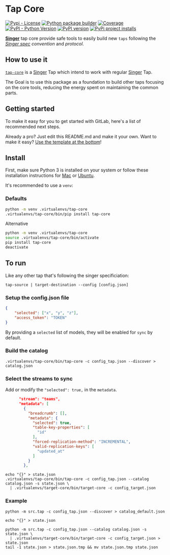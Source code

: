 # Tap Core

[![Pypi - License](https://img.shields.io/pypi/l/tap-core?color=yellow)](https://opensource.org/licenses/Apache-2.0)
[![Python package builder](https://gitlab.com/singer-core/tap-core/badges/main/pipeline.svg)](https://gitlab.com/singer-core/tap-core/pipelines)
[![Coverage](https://codecov.io/gl/singer-core/tap-core/branch/main/graph/badge.svg?token=LBNSKSY3O9)](https://codecov.io/gl/singer-core/tap-core)
[![PyPI - Python Version](https://img.shields.io/pypi/pyversions/tap-core.svg)](https://pypi.org/project/tap-core)
[![PyPI version](https://badge.fury.io/py/tap-core.svg)](https://badge.fury.io/py/tap-core)
[![PyPi project installs](https://img.shields.io/pypi/dm/tap-core.svg?maxAge=2592000&label=installs&color=%2327B1FF)](https://pypistats.org/packages/tap-core)

<!-- [![Coverage](https://gitlab.com/singer-core/tap-core/badges/main/coverage.svg)](https://gitlab.com/singer-core/tap-core/-/graphs/main/charts) -->
<!-- [![Documentation Status](https://readthedocs.org/projects/tap-core/badge/?version=latest)](https://singer-core.gitlab.io/tap-core/en/latest/?badge=latest) -->
<!-- [![Latest Release](https://gitlab.com/singer-core/tap-core/-/badges/release.svg)](https://gitlab.com/singer-core/tap-core/-/releases) -->

[**Singer**](https://www.singer.io/) tap core provide safe tools to easily build new `taps` following the [*Singer spec*](https://github.com/singer-io/getting-started/blob/master/docs/SPEC.md) *convention* and *protocol*.

## How to use it

[`tap-core`](https://singer-core.gitlab.io/tap-core) is a [Singer](https://singer.io) Tap which intend to work with regular [Singer](https://singer.io) Tap.

The Goal is to use this package as a foundation to build other taps focusing on the core tools, reducing the energy spent on maintaining the common parts.

## Getting started

To make it easy for you to get started with GitLab, here's a list of recommended next steps.

Already a pro? Just edit this README.md and make it your own. Want to make it easy? [Use the template at the bottom](#editing-this-readme)!

## Install

First, make sure Python 3 is installed on your system or follow these
installation instructions for [Mac](http://docs.python-guide.org/en/latest/starting/install3/osx/) or
[Ubuntu](https://www.digitalocean.com/community/tutorials/how-to-install-python-3-and-set-up-a-local-programming-environment-on-ubuntu-16-04).

It's recommended to use a `venv`:

### Defaults
```bash
python -m venv .virtualenvs/tap-core
.virtualenvs/tap-core/bin/pip install tap-core
```

Alternative
```bash
python -m venv .virtualenvs/tap-core
source .virtualenvs/tap-core/bin/activate
pip install tap-core
deactivate
```

## To run

Like any other tap that's following the singer specificiation:

`tap-source | target-destination --config [config.json]`

### Setup the config.json file
```json
{
    "selected": ["x", "y", "z"],
    "access_token": "TOKEN"
}
```

By providing a `selected` list of models, they will be enabled for `sync` by default.

### Build the catalog
```shell
.virtualenvs/tap-core/bin/tap-core -c config_tap.json --discover > catalog.json
```



### Select the streams to sync
Add or modify the `"selected": true,` in the `metadata`.

```json
      "stream": "teams",
      "metadata": [
        {
          "breadcrumb": [],
          "metadata": {
            "selected": true,
            "table-key-properties": [
              "id"
            ],
            "forced-replication-method": "INCREMENTAL",
            "valid-replication-keys": [
              "updated_at"
            ]
          }
        },
```

```shell
echo "{}" > state.json
.virtualenvs/tap-core/bin/tap-core -c config_tap.json --catalog catalog.json -s state.json \
  | .virtualenvs/target-core/bin/target-core -c config_target.json
```

### Example

```shell
python -m src.tap -c config_tap.json --discover > catalog_default.json

echo "{}" > state.json

python -m src.tap -c config_tap.json --catalog catalog.json -s state.json \
  | .virtualenvs/target-core/bin/target-core -c config_target.json > state.json
tail -1 state.json > state.json.tmp && mv state.json.tmp state.json
```

<!-- 
# Tap Core

Extract Assembled API data

## Getting started

To make it easy for you to get started with GitLab, here's a list of recommended next steps.

Already a pro? Just edit this README.md and make it your own. Want to make it easy? [Use the template at the bottom](#editing-this-readme)!

## Add your files

- [ ] [Create](https://docs.gitlab.com/ee/user/project/repository/web_editor.html#create-a-file) or [upload](https://docs.gitlab.com/ee/user/project/repository/web_editor.html#upload-a-file) files
- [ ] [Add files using the command line](https://docs.gitlab.com/ee/gitlab-basics/add-file.html#add-a-file-using-the-command-line) or push an existing Git repository with the following command:

```
cd existing_repo
git remote add origin https://gitlab.com/singer-core/tap-core.git
git branch -M main
git push -uf origin main
```

## Integrate with your tools

- [ ] [Set up project integrations](https://gitlab.com/singer-core/tap-core/-/settings/integrations)

## Collaborate with your team

- [ ] [Invite team members and collaborators](https://docs.gitlab.com/ee/user/project/members/)
- [ ] [Create a new merge request](https://docs.gitlab.com/ee/user/project/merge_requests/creating_merge_requests.html)
- [ ] [Automatically close issues from merge requests](https://docs.gitlab.com/ee/user/project/issues/managing_issues.html#closing-issues-automatically)
- [ ] [Enable merge request approvals](https://docs.gitlab.com/ee/user/project/merge_requests/approvals/)
- [ ] [Automatically merge when pipeline succeeds](https://docs.gitlab.com/ee/user/project/merge_requests/merge_when_pipeline_succeeds.html)

## Test and Deploy

Use the built-in continuous integration in GitLab.

- [ ] [Get started with GitLab CI/CD](https://docs.gitlab.com/ee/ci/quick_start/index.html)
- [ ] [Analyze your code for known vulnerabilities with Static Application Security Testing(SAST)](https://docs.gitlab.com/ee/user/application_security/sast/)
- [ ] [Deploy to Kubernetes, Amazon EC2, or Amazon ECS using Auto Deploy](https://docs.gitlab.com/ee/topics/autodevops/requirements.html)
- [ ] [Use pull-based deployments for improved Kubernetes management](https://docs.gitlab.com/ee/user/clusters/agent/)
- [ ] [Set up protected environments](https://docs.gitlab.com/ee/ci/environments/protected_environments.html)

***

# Editing this README

When you're ready to make this README your own, just edit this file and use the handy template below (or feel free to structure it however you want - this is just a starting point!).  Thank you to [makeareadme.com](https://www.makeareadme.com/) for this template.

## Suggestions for a good README
Every project is different, so consider which of these sections apply to yours. The sections used in the template are suggestions for most open source projects. Also keep in mind that while a README can be too long and detailed, too long is better than too short. If you think your README is too long, consider utilizing another form of documentation rather than cutting out information.

## Name
Choose a self-explaining name for your project.

## Description
Let people know what your project can do specifically. Provide context and add a link to any reference visitors might be unfamiliar with. A list of Features or a Background subsection can also be added here. If there are alternatives to your project, this is a good place to list differentiating factors.

## Badges
On some READMEs, you may see small images that convey metadata, such as whether or not all the tests are passing for the project. You can use Shields to add some to your README. Many services also have instructions for adding a badge.

## Visuals
Depending on what you are making, it can be a good idea to include screenshots or even a video (you'll frequently see GIFs rather than actual videos). Tools like ttygif can help, but check out Asciinema for a more sophisticated method.

## Installation
Within a particular ecosystem, there may be a common way of installing things, such as using Yarn, NuGet, or Homebrew. However, consider the possibility that whoever is reading your README is a novice and would like more guidance. Listing specific steps helps remove ambiguity and gets people to using your project as quickly as possible. If it only runs in a specific context like a particular programming language version or operating system or has dependencies that have to be installed manually, also add a Requirements subsection.

## Usage
Use examples liberally, and show the expected output if you can. It's helpful to have inline the smallest example of usage that you can demonstrate, while providing links to more sophisticated examples if they are too long to reasonably include in the README.

## Support
Tell people where they can go to for help. It can be any combination of an issue tracker, a chat room, an email address, etc.

## Roadmap
If you have ideas for releases in the future, it is a good idea to list them in the README.

## Contributing
State if you are open to contributions and what your requirements are for accepting them.

For people who want to make changes to your project, it's helpful to have some documentation on how to get started. Perhaps there is a script that they should run or some environment variables that they need to set. Make these steps explicit. These instructions could also be useful to your future self.

You can also document commands to lint the code or run tests. These steps help to ensure high code quality and reduce the likelihood that the changes inadvertently break something. Having instructions for running tests is especially helpful if it requires external setup, such as starting a Selenium server for testing in a browser.

## Authors and acknowledgment
Show your appreciation to those who have contributed to the project.

## License
For open source projects, say how it is licensed.

## Project status
If you have run out of energy or time for your project, put a note at the top of the README saying that development has slowed down or stopped completely. Someone may choose to fork your project or volunteer to step in as a maintainer or owner, allowing your project to keep going. You can also make an explicit request for maintainers. -->
